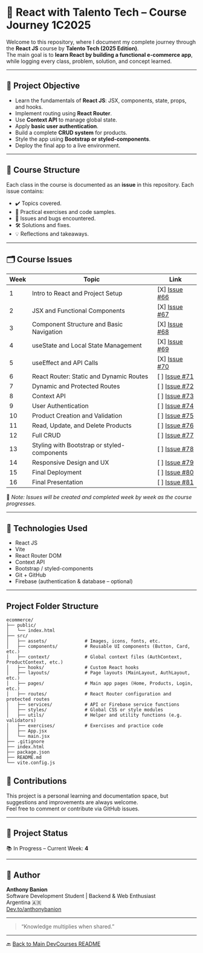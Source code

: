 # 🚀 React with Talento Tech – Course Journey 1C2025

Welcome to this repository, where I document my complete journey through the **React JS** course by **Talento Tech (2025 Edition)**.  
The main goal is to **learn React by building a functional e-commerce app**, while logging every class, problem, solution, and concept learned.

---

## 🎯 Project Objective

- Learn the fundamentals of **React JS**: JSX, components, state, props, and hooks.
- Implement routing using **React Router**.
- Use **Context API** to manage global state.
- Apply **basic user authentication**.
- Build a complete **CRUD system** for products.
- Style the app using **Bootstrap or styled-components**.
- Deploy the final app to a live environment.

---

## 🧱 Course Structure

Each class in the course is documented as an **issue** in this repository. Each issue contains:

- ✔️ Topics covered.
- 🧪 Practical exercises and code samples.
- 🐞 Issues and bugs encountered.
- 🛠 Solutions and fixes.
- 💡 Reflections and takeaways.

---

## 🗂 Course Issues

| Week | Topic                                       | Link                                                                |
| ---- | ------------------------------------------- | ------------------------------------------------------------------- |
| 1    | Intro to React and Project Setup            | [X] [Issue #66](https://github.com/anthonybanion/LearnFW/issues/66) |
| 2    | JSX and Functional Components               | [X] [Issue #67](https://github.com/anthonybanion/LearnFW/issues/67) |
| 3    | Component Structure and Basic Navigation    | [X] [Issue #68](https://github.com/anthonybanion/LearnFW/issues/68) |
| 4    | useState and Local State Management         | [X] [Issue #69](https://github.com/anthonybanion/LearnFW/issues/69) |
| 5    | useEffect and API Calls                     | [X] [Issue #70](https://github.com/anthonybanion/LearnFW/issues/70) |
| 6    | React Router: Static and Dynamic Routes     | [ ] [Issue #71](https://github.com/anthonybanion/LearnFW/issues/71) |
| 7    | Dynamic and Protected Routes                | [ ] [Issue #72](https://github.com/anthonybanion/LearnFW/issues/72) |
| 8    | Context API                                 | [ ] [Issue #73](https://github.com/anthonybanion/LearnFW/issues/73) |
| 9    | User Authentication                         | [ ] [Issue #74](https://github.com/anthonybanion/LearnFW/issues/74) |
| 10   | Product Creation and Validation             | [ ] [Issue #75](https://github.com/anthonybanion/LearnFW/issues/75) |
| 11   | Read, Update, and Delete Products           | [ ] [Issue #76](https://github.com/anthonybanion/LearnFW/issues/76) |
| 12   | Full CRUD                                   | [ ] [Issue #77](https://github.com/anthonybanion/LearnFW/issues/77) |
| 13   | Styling with Bootstrap or styled-components | [ ] [Issue #78](https://github.com/anthonybanion/LearnFW/issues/78) |
| 14   | Responsive Design and UX                    | [ ] [Issue #79](https://github.com/anthonybanion/LearnFW/issues/79) |
| 15   | Final Deployment                            | [ ] [Issue #80](https://github.com/anthonybanion/LearnFW/issues/80) |
| 16   | Final Presentation                          | [ ] [Issue #81](https://github.com/anthonybanion/LearnFW/issues/81) |

📝 _Note: Issues will be created and completed week by week as the course progresses._

---

## 🔧 Technologies Used

- React JS
- Vite
- React Router DOM
- Context API
- Bootstrap / styled-components
- Git + GitHub
- Firebase (authentication & database – optional)

---

## Project Folder Structure

```text
ecommerce/
├── public/
│   └── index.html
├── src/
│   ├── assets/              # Images, icons, fonts, etc.
│   ├── components/          # Reusable UI components (Button, Card, etc.)
│   ├── context/             # Global context files (AuthContext, ProductContext, etc.)
│   ├── hooks/               # Custom React hooks
│   ├── layouts/             # Page layouts (MainLayout, AuthLayout, etc.)
│   ├── pages/               # Main app pages (Home, Products, Login, etc.)
│   ├── routes/              # React Router configuration and protected routes
│   ├── services/            # API or Firebase service functions
│   ├── styles/              # Global CSS or style modules
│   ├── utils/               # Helper and utility functions (e.g. validators)
│   ├── exercises/           # Exercises and practice code
│   ├── App.jsx
│   └── main.jsx
├── .gitignore
├── index.html
├── package.json
├── README.md
└── vite.config.js

```

## 🤝 Contributions

This project is a personal learning and documentation space, but suggestions and improvements are always welcome.  
Feel free to comment or contribute via GitHub issues.

---

## 📅 Project Status

📚 In Progress – Current Week: **4**

---

## 🧠 Author

**Anthony Banion**  
Software Development Student | Backend & Web Enthusiast  
Argentina 🇦🇷  
[Dev.to/anthonybanion](https://dev.to/anthonybanion)

---

> “Knowledge multiplies when shared.”

---

🔙 [Back to Main DevCourses README](../../../README.md)

